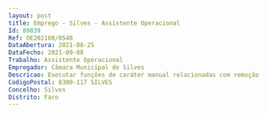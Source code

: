 ```yaml
--- 
layout: post
title: Emprego - Silves - Assistente Operacional
Id: 89839
Ref: OE202108/0548
DataAbertura: 2021-08-25
DataFecho: 2021-09-08
Trabalho: Assistente Operacional
Empregador: Câmara Municipal de Silves
Descricao: Executar funções de caráter manual relacionadas com remoção de lixos e equiparados, de limpeza de ruas, sarjetas, espaços e equipamentos públicos, recolha de resíduos sólidos e limpeza de fossas.
CodigoPostal: 8300-117 SILVES
Concelho: Silves
Distrito: Faro
--- 
```

